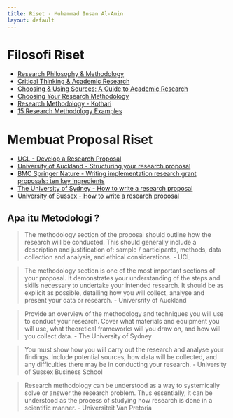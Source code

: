 ```yaml
---
title: Riset - Muhammad Insan Al-Amin
layout: default
---
```


# Filosofi Riset
- [Research Philosophy & Methodology](http://www.is.cityu.edu.hk/staff/isrobert/phd/ch3.pdf)
- [Critical Thinking & Academic Research](https://library.louisville.edu/ekstrom/criticalthinking/intro)
- [Choosing & Using Sources: A Guide to Academic Research](https://ohiostate.pressbooks.pub/choosingsources/)
- [Choosing Your Research Methodology](https://www.cdu.edu.au/research-and-innovation/current-students/useful-materials/choosing-your-research-methodology)
- [Research Methodology - Kothari](https://ccsuniversity.ac.in/bridge-library/pdf/Research-Methodology-CR-Kothari.pdf)
- [15 Research Methodology Examples](https://helpfulprofessor.com/research-methodology-examples/)

# Membuat Proposal Riset
- [UCL - Develop a Research Proposal](https://www.ucl.ac.uk/ioe-writing-centre/plan-your-assignment/write-a-research-proposal)
- [University of Auckland - Structuring your research proposal](https://www.auckland.ac.nz/en/education/study-with-us/study-options/doctoral-programmes/research-proposal-structure.html)
- [BMC Springer Nature - Writing implementation research grant proposals: ten key ingredients](https://implementationscience.biomedcentral.com/articles/10.1186/1748-5908-7-96)
- [The University of Sydney - How to write a research proposal](https://www.sydney.edu.au/study/applying/how-to-apply/postgraduate-research/how-to-write-a-research-proposal-for-a-strong-phd-application.html)
- [University of Sussex - How to write a research proposal](https://www.sussex.ac.uk/study/phd/apply/tips-research-degrees/research-proposal)

## Apa itu Metodologi ?
> The methodology section of the proposal should outline how the research will be conducted. This should generally include a description and justification of: sample / participants, methods, data collection and analysis, and ethical considerations. - UCL

> The methodology section is one of the most important sections of your proposal. It demonstrates your understanding of the steps and skills necessary to undertake your intended research. It should be as explicit as possible, detailing how you will collect, analyse and present your data or research. - Universrity of Auckland

> Provide an overview of the methodology and techniques you will use to conduct your research. Cover what materials and equipment you will use, what theoretical frameworks will you draw on, and how will you collect data. - The University of Sydney

> You must show how you will carry out the research and analyse your findings. Include potential sources, how data will be collected, and any difficulties there may be in conducting your research. - University of Sussex Business School

> Research methodology can be understood as a way to systemically solve or answer the research problem. Thus essentially, it can be understood as the process of studying how research is done in a scientific manner. - Universiteit Van Pretoria

> 

<!--
## Sedang Dikerjakan
- [Night Surveillance - Object Detection](/research/surveillance/night-object-detection/)

## Untuk Dikerjakan
- [Food Impact on Health](/research/health/food-impact/)

## Telah Publikasi
-->
